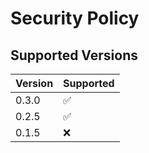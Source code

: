 # Security Policy

## Supported Versions
| Version | Supported          |
| ------- | ------------------ |
| 0.3.0   | :white_check_mark: |
| 0.2.5   | :white_check_mark: |
| 0.1.5   | :x:                |
